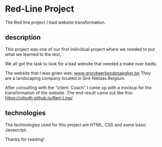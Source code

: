 # Red-Line Project

The Red line project / bad website transformation.

## description

This project was one of our first individual project where we needed to put what we learned to the test, 

We all got the task to look for a bad website that needed a make over badly.

The website that I was given was: www.grondwerkendesaegher.be They are a landscaping company located in Sint-Niklaas Belgium. 

After consulting with the "client: Coach" I came up with a mockup for the transformation of the website.
The end result came out like this: https://ollivdh.github.io/Red-Line/. 

## technologies

The technologies used for this project are HTML, CSS and some basic Javascript.

Thanks for reading! 


